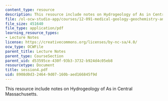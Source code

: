 ```yaml
---
content_type: resource
description: This resource include notes on Hydrogeology of As in Central Massachusetts.
file: /ol-ocw-studio-app/courses/12-091-medical-geology-geochemistry-an-exposure-january-iap-2006/8908d0d324649d07160baed166845f9d_session4.pdf
file_size: 451640
file_type: application/pdf
learning_resource_types:
- Lecture Notes
license: https://creativecommons.org/licenses/by-nc-sa/4.0/
ocw_type: OCWFile
parent_title: Lecture Notes
parent_type: CourseSection
parent_uid: d53595ce-430f-93b3-3732-b924d4c05eb8
resourcetype: Document
title: session4.pdf
uid: 8908d0d3-2464-9d07-160b-aed166845f9d
---
```

This resource include notes on Hydrogeology of As in Central Massachusetts.